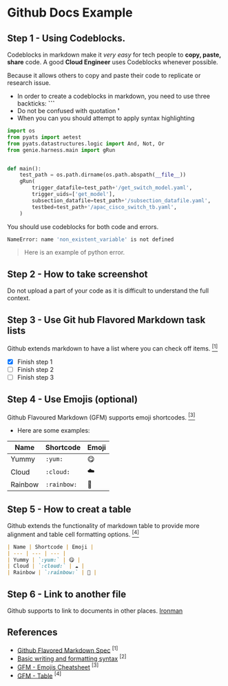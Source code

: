 # Github Docs Example

## Step 1 - Using Codeblocks.

Codeblocks in markdown make it *very easy* for tech people to **copy, paste, share** code.
A good __Cloud Engineer__ uses Codeblocks whenever possible.

Because it allows others to copy and paste their code to replicate or research issue.
- In order to create a codeblocks in markdown, you need to use three backticks: __```__
- Do not be confused with quotation **'**
- When you can you should attempt to apply syntax highlighting

```Python
import os
from pyats import aetest
from pyats.datastructures.logic import And, Not, Or
from genie.harness.main import gRun


def main():
    test_path = os.path.dirname(os.path.abspath(__file__))
    gRun(
        trigger_datafile=test_path+'/get_switch_model.yaml',
        trigger_uids=['get_model'],
        subsection_datafile=test_path+'/subsection_datafile.yaml',
        testbed=test_path+'/apac_cisco_switch_tb.yaml',
    )
```

You should use codeblocks for both code and errors. 
```bash
NameError: name 'non_existent_variable' is not defined
```
> Here is an example of python error.

## Step 2 - How to take screenshot
Do not upload a part of your code as it is difficult to understand the full context.

## Step 3 - Use Git hub Flavored Markdown task lists

Github extends markdown to have a list where you can check off items. [<sup>[1]</sup>](#references)
- [x] Finish step 1
- [ ] Finish step 2
- [ ] Finish step 3

## Step 4 - Use Emojis (optional)

Github Flavoured Markdown (GFM) supports emoji shortcodes. [<sup>[3]</sup>](#references)
- Here are some examples:
  
| Name | Shortcode | Emoji |
| --- | --- | --- |
| Yummy | `:yum:` | 😋 |
| Cloud | `:cloud:` | ☁️ |
| Rainbow | `:rainbow:` | 🌈 |

## Step 5 - How to creat a table
Github extends the functionality of markdown table to provide more alignment and table cell formatting options. [<sup>[4]</sup>](#references)
```markdown
| Name | Shortcode | Emoji |
| --- | --- | --- |
| Yummy | `:yum:` | 😋 |
| Cloud | `:cloud:` | ☁️ |
| Rainbow | `:rainbow:` | 🌈 |
```

## Step 6 - Link to another file
Github supports to link to documents in other places.
[Ironman](/misc/ironman.md)

## References
- [Github Flavored Markdown Spec](https://github.github.com/gfm/) <sup>[1]</sup>
- [Basic writing and formatting syntax](https://docs.github.com/en/get-started/writing-on-github/getting-started-with-writing-and-formatting-on-github/basic-writing-and-formatting-syntax) <sup>[2]</sup>
- [GFM - Emojis Cheatsheet](https://github.com/ikatyang/emoji-cheat-sheet) <sup>[3]</sup>
- [GFM - Table](https://github.github.com/gfm/#tables-extension-) <sup>[4]</sup>

